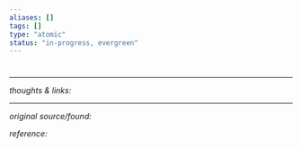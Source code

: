 ```yaml
---
aliases: []
tags: []
type: "atomic"
status: "in-progress, evergreen"
---
```


# 


---

_thoughts & links:_




---

_original source/found:_ 

_reference:_ 
